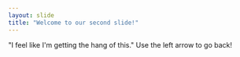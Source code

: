 ```yaml
---
layout: slide
title: "Welcome to our second slide!"
---
```

"I feel like I'm getting the hang of this."
Use the left arrow to go back!

